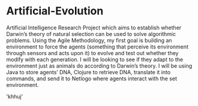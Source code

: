 # Artificial-Evolution
Artificial Intelligence Research Project which aims to establish whether Darwin’s theory of natural selection can be used to solve algorithmic problems. Using the Agile Methodology, my first goal is building an environment to force the agents (something that perceive its environment through sensors and acts upon it) to evolve and test out whether they modify with each generation. I will be looking to see if they adapt to the environment just as animals do according to Darwin’s theory. I will be using Java to store agents’ DNA, Clojure to retrieve DNA, translate it into commands, and send it to Netlogo where agents interact with the set environment. 

'khhuj'
